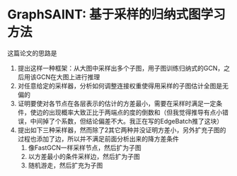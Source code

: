 # GraphSAINT: 基于采样的归纳式图学习方法

这篇论文的思路是

1. 提出这样一种框架：从大图中采样出多个子图，用子图训练归纳式的GCN，之后用该GCN在大图上进行推理
2. 对任意给定的采样器，分析如何调整连接权重使得用采样的子图估计全图是无偏的
3. 证明要使对各节点在各层表示的估计的方差最小，需要在采样时满足一定条件，使边的出现概率大致正比于两端点的度的倒数和（但我觉得推导有点小错误，中间掉了个系数，但结论偏差不大。我正在写的EdgeBatch推了这块）
4. 提出如下三种采样器，然而除了2其它两种并没证明方差小，另外扩充子图的过程也添加了边，所以并不满足前面分析出来的降方差条件
   1. 像FastGCN一样采样节点，然后扩为子图
   2. 以方差最小的条件采样边，然后扩为子图
   3. 随机游走，然后扩充为子图
